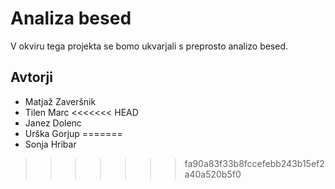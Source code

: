# Analiza besed

V okviru tega projekta se bomo ukvarjali s preprosto analizo besed.

## Avtorji

* Matjaž Zaveršnik
* Tilen Marc
<<<<<<< HEAD
* Janez Dolenc
* Urška Gorjup
=======
* Sonja Hribar
>>>>>>> fa90a83f33b8fccefebb243b15ef2a40a520b5f0
